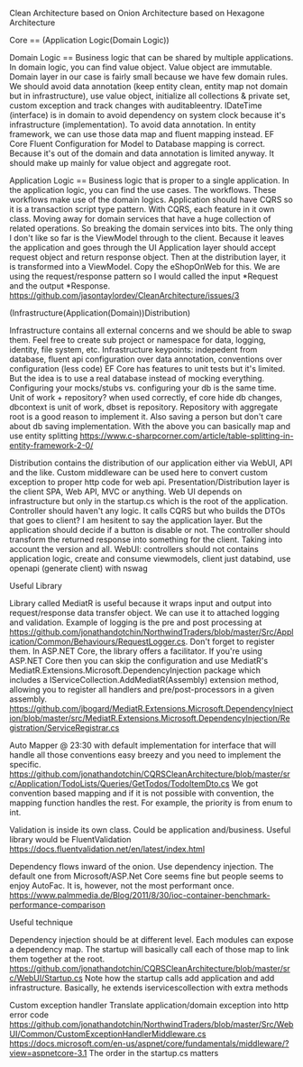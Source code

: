 Clean Architecture based on Onion Architecture based on Hexagone Architecture

Core == (Application Logic(Domain Logic))

Domain Logic == Business logic that can be shared by multiple applications.
In domain logic, you can find value object. Value object are immutable.
Domain layer in our case is fairly small because we have few domain rules. We should avoid data annotation (keep entity clean, entity map not domain but in infrastructure), use value object, initialize all collections & private set, custom exception and track changes with auditableentry.
IDateTime (interface) is in domain to avoid dependency on system clock because it's infrastructure (implementation).
To avoid data annotation. In entity framework, we can use those data map and fluent mapping instead.
EF Core Fluent Configuration for Model to Database mapping is correct. Because it's out of the domain and data annotation is limited anyway.
It should make up mainly for value object and aggregate root.

Application Logic == Business logic that is proper to a single application.
In the application logic, you can find the use cases. The workflows.
These workflows make use of the domain logics.
Application should have CQRS so it is a transaction script type pattern. With CQRS, each feature in it own class.
Moving away for domain services that have a huge collection of related operations. So breaking the domain services into bits.
The only thing I don't like so far is the ViewModel through to the client. Because it leaves the application and goes through the UI Application layer should accept request object and return response object. Then at the distribution layer, it is transformed into a ViewModel. Copy the eShopOnWeb for this.
We are using the request/response pattern so I would called the input *Request and the output *Response. https://github.com/jasontaylordev/CleanArchitecture/issues/3

(Infrastructure(Application(Domain))Distribution)

Infrastructure contains all external concerns and we should be able to swap them. Feel free to create sub project or namespace for data, logging, identity, file system, etc.
Infrastructure keypoints: indepedent from database, fluent api configuration over data annotation, conventions over configuration (less code)
EF Core has features to unit tests but it's limited. But the idea is to use a real database instead of mocking everything. Configuring your mocks/stubs vs. configuring your db is the same time.
Unit of work + repository? when used correctly, ef core hide db changes, dbcontext is unit of work, dbset is repository.
Repository with aggregate root is a good reason to implement it. Also saving a person but don't care about db saving implementation.
With the above you can basically map and use entity splitting https://www.c-sharpcorner.com/article/table-splitting-in-entity-framework-2-0/

Distribution contains the distribution of our application either via WebUI, API and the like.
Custom middleware can be used here to convert custom exception to proper http code for web api.
Presentation/Distribution layer is the client SPA, Web API, MVC or anything.
Web UI depends on infrastructure but only in the startup.cs which is the root of the application.
Controller should haven't any logic. It calls CQRS but who builds the DTOs that goes to client? I am hesitent to say the application layer. But the application should decide if a button is disable or not. The controller should transform the returned response into something for the client. Taking into account the version and all.
WebUI: controllers should not contains application logic, create and consume viewmodels, client just databind, use openapi (generate client) with nswag

Useful Library

Library called MediatR is useful because it wraps input and output into request/response data transfer object. We can use it to attached logging and validation.
Example of logging is the pre and post processing at https://github.com/jonathandotchin/NorthwindTraders/blob/master/Src/Application/Common/Behaviours/RequestLogger.cs. Don't forget to register them. In ASP.NET Core, the library offers a facilitator. If you're using ASP.NET Core then you can skip the configuration and use MediatR's MediatR.Extensions.Microsoft.DependencyInjection package which includes a IServiceCollection.AddMediatR(Assembly) extension method, allowing you to register all handlers and pre/post-processors in a given assembly. https://github.com/jbogard/MediatR.Extensions.Microsoft.DependencyInjection/blob/master/src/MediatR.Extensions.Microsoft.DependencyInjection/Registration/ServiceRegistrar.cs

Auto Mapper @ 23:30 with default implementation for interface that will handle all those conventions easy breezy and you need to implement the specific.
https://github.com/jonathandotchin/CQRSCleanArchitecture/blob/master/src/Application/TodoLists/Queries/GetTodos/TodoItemDto.cs
We got convention based mapping and if it is not possible with convention, the mapping function handles the rest. For example, the priority is from enum to int.

Validation is inside its own class. Could be application and/business. Useful library would be FluentValidation
https://docs.fluentvalidation.net/en/latest/index.html

Dependency flows inward of the onion. Use dependency injection. The default one from Microsoft/ASP.Net Core seems fine but people seems to enjoy AutoFac.
It is, however, not the most performant once. https://www.palmmedia.de/Blog/2011/8/30/ioc-container-benchmark-performance-comparison

Useful technique

Dependency injection should be at different level. Each modules can expose a dependency map. The startup will basically call each of those map to link them together at the root.
https://github.com/jonathandotchin/CQRSCleanArchitecture/blob/master/src/WebUI/Startup.cs
Note how the startup calls add application and add infrastructure. Basically, he extends iservicescollection with extra methods

Custom exception handler
Translate application/domain exception into http error code
https://github.com/jonathandotchin/NorthwindTraders/blob/master/Src/WebUI/Common/CustomExceptionHandlerMiddleware.cs
https://docs.microsoft.com/en-us/aspnet/core/fundamentals/middleware/?view=aspnetcore-3.1
The order in the startup.cs matters
